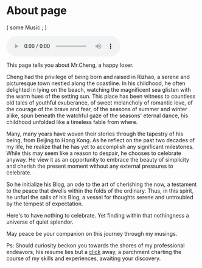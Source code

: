 # About page

( some Music ; )

<audio controls>
  <source src="/assets/music/Night at Ulaanbaatar.flac" type="audio/mp3">
</audio>

This page tells you about Mr.Cheng, a happy loser. 

Cheng had the privilege of being born and raised in Rizhao, a serene and picturesque town nestled along the coastline. In his childhood, he often delighted in lying on the beach, watching the magnificent sea glisten with the warm hues of the setting sun. This place has been witness to countless old tales of youthful exuberance, of sweet melancholy of romantic love, of the courage of the brave and fear, of the seasons of summer and winter alike, spun beneath the watchful gaze of the seasons' eternal dance, his childhood unfolded like a timeless fable from where.

Many, many years have woven their stories through the tapestry of his being, from Beijing to Hong Kong. As he reflect on the past two decades of my life, he realize that he has yet to accomplish any significant milestones. While this may seem like a reason to despair, he chooses to celebrate anyway. He view it as an opportunity to embrace the beauty of simplicity and cherish the present moment without any external pressures to celebrate. 

So he initialize his Blog, an ode to the art of cherishing the now, a testament to the peace that dwells within the folds of the ordinary. Thus, in this spirit, he unfurl the sails of his Blog, a vessel for thoughts serene and untroubled by the tempest of expectation.

Here's to have nothing to celebrate. 
Yet finding within that nothingness a universe of quiet splendor.

May peace be your companion on this journey through my musings.

Ps:
Should curiosity beckon you towards the shores of my professional endeavors, his resume lies but a [click](/assets/cv_4.pdf) away, a parchment charting the course of my skills and experiences, awaiting your discovery.

 



